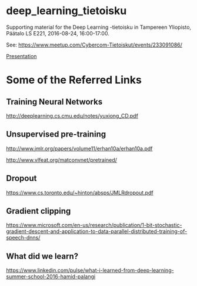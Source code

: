 # deep_learning_tietoisku
Supporting material for the Deep Learning -tietoisku in Tampereen Yliopisto, Päätalo LS E221, 2016-08-24, 16:00-17:00.

See: https://www.meetup.com/Cybercom-Tietoiskut/events/233091086/

[Presentation](https://github.com/cybercom-finland/deep_learning_tietoisku/raw/master/deep_learning.pdf)

# Some of the Referred Links

## Training Neural Networks

http://deeplearning.cs.cmu.edu/notes/yuxiong_CD.pdf

## Unsupervised pre-training

http://www.jmlr.org/papers/volume11/erhan10a/erhan10a.pdf

http://www.vlfeat.org/matconvnet/pretrained/

## Dropout

https://www.cs.toronto.edu/~hinton/absps/JMLRdropout.pdf

## Gradient clipping

https://www.microsoft.com/en-us/research/publication/1-bit-stochastic-gradient-descent-and-application-to-data-parallel-distributed-training-of-speech-dnns/

## What did we learn?

https://www.linkedin.com/pulse/what-i-learned-from-deep-learning-summer-school-2016-hamid-palangi

